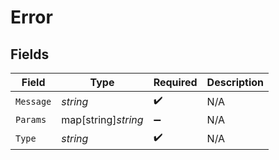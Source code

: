 # Error


## Fields

| Field               | Type                | Required            | Description         |
| ------------------- | ------------------- | ------------------- | ------------------- |
| `Message`           | *string*            | :heavy_check_mark:  | N/A                 |
| `Params`            | map[string]*string* | :heavy_minus_sign:  | N/A                 |
| `Type`              | *string*            | :heavy_check_mark:  | N/A                 |